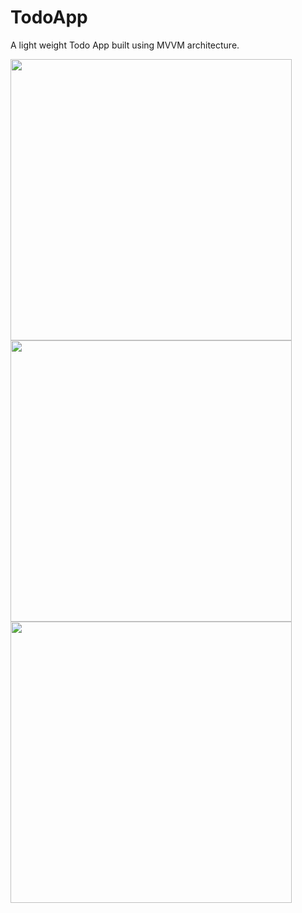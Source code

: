 # TodoApp

A light weight Todo App built using MVVM architecture.

<img style="display: inline;" src="https://user-images.githubusercontent.com/81500872/127199451-b3318a98-1a8f-40a8-9005-e0a704b474d1.jpg" width ="450" />
<img src = "https://user-images.githubusercontent.com/81500872/127199571-3f3a3d5e-b5f9-420c-b30b-7aab08c6a28e.jpg" width = "450"/>
<img src = "https://user-images.githubusercontent.com/81500872/127199625-5f148a3e-64bf-4fa8-b6cb-d589758c82d0.jpg" width = "450"/>

                                                                                                                                
